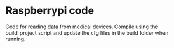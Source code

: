 # Raspberrypi code
Code for reading data from medical devices. Compile using the build_project script and update the cfg files in the build folder when running.
